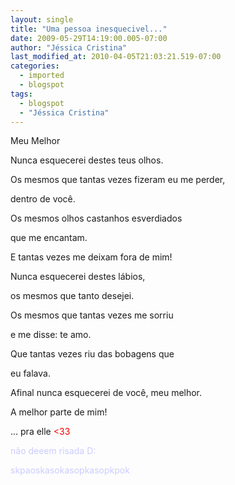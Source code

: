 ```yaml
---
layout: single
title: "Uma pessoa inesquecivel..."
date: 2009-05-29T14:19:00.005-07:00
author: "Jéssica Cristina"
last_modified_at: 2010-04-05T21:03:21.519-07:00
categories:
  - imported
  - blogspot
tags:
  - blogspot
  - "Jéssica Cristina"
---
```


Meu Melhor



Nunca esquecerei destes teus olhos.

Os mesmos que tantas vezes fizeram eu me perder,

dentro de você.

Os mesmos olhos castanhos esverdiados

que me encantam.

E tantas vezes me deixam fora de mim!



Nunca esquecerei destes lábios,

os mesmos que tanto desejei.

Os mesmos que tantas vezes me sorriu

e me disse: te amo.

Que tantas vezes riu das bobagens que

eu falava.



Afinal nunca esquecerei de você, meu melhor.

A melhor parte de mim!











... pra elle <span style="color: rgb(255, 0, 0);">&lt;33



<span style="color: rgb(204, 204, 255);">não deeem risada D: 

<span style="color: rgb(204, 204, 255);">skpaoskasokasopkasopkpok 